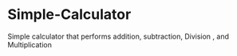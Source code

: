 # Simple-Calculator
Simple calculator that performs addition, subtraction, Division , and Multiplication

